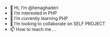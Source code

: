 - 👋 Hi, I’m @henaghaderi
- 👀 I’m interested in PHP
- 🌱 I’m currently learning PHP
- 💞️ I’m looking to collaborate on SELF PROJECT
- 📫 How to reach me ...

<!---
henaghaderi/henaghaderi is a ✨ special ✨ repository because its `README.md` (this file) appears on your GitHub profile.
You can click the Preview link to take a look at your changes.
--->
